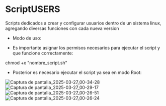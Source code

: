 # ScriptUSERS
Scripts dedicados a crear y configurar usuarios dentro de un sistema linux, agregando diversas funciones con cada nueva version

- Modo de uso:

- Es importante asignar los permisos necesarios para ejecutar el script y que funcione correctamente:

chmod +x "nombre_script.sh" 

- Posterior es necesario ejecutar el script ya sea en modo Root:

![Captura de pantalla_2025-03-27_00-34-28](https://github.com/user-attachments/assets/f153182d-e7b5-46de-aac1-a1249dfa7ae1)
![Captura de pantalla_2025-03-27_00-29-17](https://github.com/user-attachments/assets/40d27a4e-02e0-4502-9044-755e03244a15)
![Captura de pantalla_2025-03-27_00-26-51](https://github.com/user-attachments/assets/b8ff14ff-5878-4316-98cf-e81330834bcc)
![Captura de pantalla_2025-03-27_00-26-24](https://github.com/user-attachments/assets/b23fe1f9-48fc-4c91-b88c-4cf07d3d759e)
